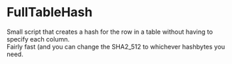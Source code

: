 # FullTableHash

Small script that creates a hash for the row in a table without having to specify each column.  
Fairly fast (and you can change the SHA2_512 to whichever hashbytes you need.  
